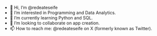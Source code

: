 - 👋 Hi, I’m @redeateseife
- 👀 I’m interested in Programming and Data Analytics.
- 🌱 I’m currently learning Python and SQL.
- 💞️ I’m looking to collaborate on app creation.
- 📫 How to reach me: @redeateseife on X (formerly known as Twitter).

<!---
redeateseife/redeateseife is a ✨ special ✨ repository because its `README.md` (this file) appears on your GitHub profile.
You can click the Preview link to take a look at your changes.
--->
